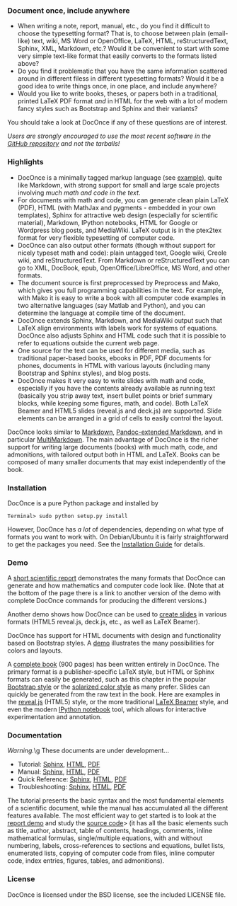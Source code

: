 ### Document once, include anywhere

 * When writing a note, report, manual, etc., do you find it difficult to choose the typesetting format? That is, to choose between plain (email-like) text, wiki, MS Word or OpenOffice, LaTeX, HTML, reStructuredText, Sphinx, XML, Markdown, etc.? Would it be convenient to start with some very simple text-like format that easily converts to the formats listed above?
 * Do you find it problematic that you have the same information scattered around in different filess in different typesetting formats? Would it be a good idea to write things once, in one place, and include anywhere?
 * Would you like to write books, theses, or papers both in a traditional, printed LaTeX PDF format *and* in HTML for the web with a lot of modern fancy styles such as Bootstrap and Sphinx and their variants?

You should take a look at DocOnce if any of these questions are of interest.

*Users are strongly encouraged to use the most recent software in the [GitHub repository](https://github.com/hplgit/doconce) and not the tarballs!*

### Highlights

 * DocOnce is a minimally tagged markup language (see [example](http://hplgit.github.io/teamods/writing_reports/index.html)), quite like Markdown, with strong support for small and large scale projects involving *much math and code in the text*.
 * For documents with math and code, you can generate clean plain LaTeX (PDF), HTML (with MathJax and pygments - embedded in your own templates), Sphinx for attractive web design (especially for scientific material), Markdown, IPython notebooks, HTML for Google or Wordpress blog posts, and MediaWiki. LaTeX output is in the ptex2tex format for very flexible typesetting of computer code.
 * DocOnce can also output other formats (though without support for nicely typeset math and code): plain untagged text, Google wiki, Creole wiki, and reStructuredText. From Markdown or reStructuredText you can go to XML, DocBook, epub, OpenOffice/LibreOffice, MS Word, and other formats.
 * The document source is first preprocessed by Preprocess and Mako, which gives you full programming capabilities in the text. For example, with Mako it is easy to write a book with all computer code examples in two alternative languages (say Matlab and Python), and you can determine the language at compile time of the document.
 * DocOnce extends Sphinx, Markdown, and MediaWiki output such that LaTeX align environments with labels work for systems of equations. DocOnce also adjusts Sphinx and HTML code such that it is possible to refer to equations outside the current web page.
 * One source for the text can be used for different media, such as traditional paper-based books, ebooks in PDF, PDF documents for phones, documents in HTML with various layouts (including many Bootstrap and Sphinx styles), and blog posts.
 * DocOnce makes it very easy to write slides with math and code, especially if you have the contents already available as running text (basically you strip away text, insert bullet points or brief summary blocks, while keeping some figures, math, and code). Both LaTeX Beamer and HTML5 slides (reveal.js and deck.js) are supported. Slide elements can be arranged in a grid of cells to easily control the layout.

DocOnce looks similar to [Markdown](http://daringfireball.net/projects/markdown/), [Pandoc-extended
Markdown](http://johnmacfarlane.net/pandoc/), and in particular
[MultiMarkdown](http://fletcherpenney.net/multimarkdown/).  The main
advantage of DocOnce is the richer support for writing large documents
(books) with much math, code, and admonitions,
with tailored output both in HTML and
LaTeX. Books can be composed of many smaller documents that may exist
independently of the book.


### Installation

DocOnce is a pure Python package and installed by


```
Terminal> sudo python setup.py install
```

However, DocOnce has *a lot* of dependencies, depending on what type of
formats you want to work with. On Debian/Ubuntu it is fairly straightforward
to get the packages you need. See the [Installation Guide](http://hplgit.github.io/doconce/doc/pub/manual/html/manual.html#installation-of-doconce-and-its-dependencies) for
details.

### Demo

A [short scientific report](http://hplgit.github.io/teamods/writing_reports/index.html)
demonstrates the many formats that DocOnce can generate and how
mathematics and computer code look like. (Note that at the bottom of
the page there is a link to another version of the demo with complete
DocOnce commands for producing the different versions.)

<!-- Note: local links does not work since this README file is a source -->
<!-- code file and not part of the published gh-pages. Use full URL. -->

Another demo shows how DocOnce can be used to [create slides](http://hplgit.github.io/doconce/doc/pub/slides/demo/index.html) in
various formats (HTML5 reveal.js, deck.js, etc., as well as LaTeX
Beamer).

DocOnce has support for HTML documents with design and functionality
based on Bootstrap styles.  A [demo](http://hplgit.github.io/doconce/doc/pub/bootstrap/index.html)
illustrates the many possibilities for colors and layouts.

A [complete book](http://www.springer.com/mathematics/computational+science+%26+engineering/book/978-3-642-54958-8)
(900 pages) has been written entirely in DocOnce. The primary format
is a publisher-specific LaTeX style, but HTML or Sphinx formats can
easily be generated, such as this chapter in the popular [Bootstrap
style](http://hplgit.github.io/primer.html/doc/pub/looplist/looplist-bootstrap.html)
or the [solarized color style](http://hplgit.github.io/primer.html/doc/pub/looplist/looplist-solarized.html)
as many prefer. Slides can quickly be generated from the raw text in
the book.  Here are examples in the [reveal.js](http://hplgit.github.io/scipro-primer/slides/looplist/html/looplist-reveal-beige.html)
(HTML5) style, or the more traditional [LaTeX Beamer](http://hplgit.github.io/scipro-primer/slides/looplist/pdf/looplist-beamer.pdf)
style, and even the modern [IPython notebook](http://nbviewer.ipython.org/url/hplgit.github.io/scipro-primer/slides/looplist/ipynb/looplist.ipynb)
tool, which allows for interactive experimentation and annotation.

### Documentation

*Warning.*\g<space>
These documents are under development...



 * Tutorial: [Sphinx](http://hplgit.github.io/doconce/doc/pub/tutorial/html/index.html),
   [HTML](http://hplgit.github.io/doconce/doc/pub/tutorial/tutorial.html),
   [PDF](http://hplgit.github.io/doconce/doc/pub/tutorial/tutorial.pdf)
 * Manual: [Sphinx](http://hplgit.github.io/doconce/doc/pub/manual/html/index.html),
   [HTML](http://hplgit.github.io/doconce/doc/pub/manual/manual.html),
   [PDF](http://hplgit.github.io/doconce/doc/pub/manual/manual.pdf)
 * Quick Reference: [Sphinx](http://hplgit.github.io/doconce/doc/pub/quickref/html/index.html),
   [HTML](http://hplgit.github.io/doconce/doc/pub/quickref/quickref.html),
   [PDF](http://hplgit.github.io/doconce/doc/pub/quickref/quickref.pdf)
 * Troubleshooting: [Sphinx](http://hplgit.github.io/doconce/doc/pub/trouble/html/index.html),
   [HTML](http://hplgit.github.io/doconce/doc/pub/trouble/trouble.html),
   [PDF](http://hplgit.github.io/doconce/doc/pub/trouble/trouble.pdf)

The tutorial presents the basic syntax and the most fundamental
elements of a scientific document, while the manual has accumulated
all the different features available. The most efficient way to get
started is to look at the [report demo](http://hplgit.github.io/teamods/writing_reports/index.html) and study
the [source code](http://hplgit.github.io/teamods/writing_reports/_static/report.do.txt.html)>
(it has all the basic elements such as title, author, abstract, table
of contents, headings, comments, inline mathematical formulas,
single/multiple equations, with and without numbering, labels,
cross-references to sections and equations, bullet lists, enumerated
lists, copying of computer code from files, inline computer code,
index entries, figures, tables, and admonitions).

### License

DocOnce is licensed under the BSD license, see the included LICENSE file.

